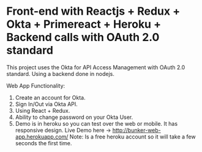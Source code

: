 # Front-end with Reactjs + Redux + Okta + Primereact + Heroku + Backend calls with OAuth 2.0 standard
This project uses the Okta for API Access Management with OAuth 2.0 standard. Using a backend done in nodejs.

Web App Functionality:
1. Create an account for Okta.
2. Sign In/Out via Okta API.
3. Using React + Redux.
4. Ability to change password on your Okta User.
5. Demo is in heroku so you can test over the web or mobile. It has responsive design.
  Live Demo here -> http://bunker-web-app.herokuapp.com/
    Note: Is a free heroku account so it will take a few seconds the first time.
